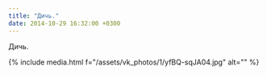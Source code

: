 ```yaml
---
title: "Дичь."
date: 2014-10-29 16:32:00 +0300
---
```


Дичь.

{% include media.html f="/assets/vk_photos/1/yfBQ-sqJA04.jpg" alt="" %}
